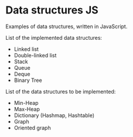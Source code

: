 # Data structures JS
Examples of data structures, written in JavaScript.

List of the implemented data structures:

- Linked list
- Double-linked list
- Stack
- Queue
- Deque
- Binary Tree

List of the data structures to be implemented:
- Min-Heap
- Max-Heap
- Dictionary (Hashmap, Hashtable)
- Graph
- Oriented graph
